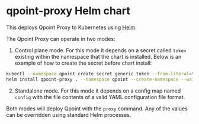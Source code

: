 # qpoint-proxy Helm chart

This deploys Qpoint Proxy to Kubernetes using [Helm](https://helm.sh/).

The Qpoint Proxy can operate in two modes:

1. Control plane mode. For this mode it depends on a secret called `token` existing within the namespace that the chart is installed. Below is an example of how to create the secret before chart install:

```sh
kubectl --namespace qpoint create secret generic token --from-literal=token="<TOKEN>"
helm install qpoint-proxy . --namespace qpoint --create-namespace --wait --timeout 20s
```

2. Standalone mode. For this mode it depends on a config map named `config` with the file contents of a valid YAML configuration file format.

Both modes will deploy Qpoint with the `proxy` command. Any of the values can be overridden using standard Helm processes.
